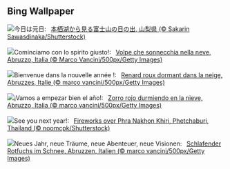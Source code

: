 ## Bing Wallpaper
![](https://www.bing.com/th?id=OHR.Sunrise2024_JA-JP1927003758_UHD.jpg&w=1000)今日は元日:&nbsp;&ensp;[本栖湖から見る富士山の日の出, 山梨県 (© Sakarin Sawasdinaka/Shutterstock)](https://www.bing.com/th?id=OHR.Sunrise2024_JA-JP1927003758_UHD.jpg)
<br><br/>
![](https://www.bing.com/th?id=OHR.SleepingFox_IT-IT1479703607_UHD.jpg&w=1000)Cominciamo con lo spirito giusto!:&nbsp;&ensp;[Volpe che sonnecchia nella neve, Abruzzo, Italia (© Marco Vancini/500px/Getty Images)](https://www.bing.com/th?id=OHR.SleepingFox_IT-IT1479703607_UHD.jpg)
<br><br/>
![](https://www.bing.com/th?id=OHR.SleepingFox_FR-FR9573665261_UHD.jpg&w=1000)Bienvenue dans la nouvelle année !:&nbsp;&ensp;[Renard roux dormant dans la neige, Abruzzes, Italie (© marco vancini/500px/Getty Images)](https://www.bing.com/th?id=OHR.SleepingFox_FR-FR9573665261_UHD.jpg)
<br><br/>
![](https://www.bing.com/th?id=OHR.SleepingFox_ES-ES8416762367_UHD.jpg&w=1000)¡Vamos a empezar bien el año!:&nbsp;&ensp;[Zorro rojo durmiendo en la nieve, Abruzzo, Italia (© marco vancini/500px/Getty Images)](https://www.bing.com/th?id=OHR.SleepingFox_ES-ES8416762367_UHD.jpg)
<br><br/>
![](https://www.bing.com/th?id=OHR.ThailandNewYears_EN-GB2689906608_UHD.jpg&w=1000)See you next year!:&nbsp;&ensp;[Fireworks over Phra Nakhon Khiri, Phetchaburi, Thailand (© noomcpk/Shutterstock)](https://www.bing.com/th?id=OHR.ThailandNewYears_EN-GB2689906608_UHD.jpg)
<br><br/>
![](https://www.bing.com/th?id=OHR.SleepingFox_DE-DE0284095330_UHD.jpg&w=1000)Neues Jahr, neue Träume, neue Abenteuer, neue Visionen:&nbsp;&ensp;[Schlafender Rotfuchs im Schnee, Abruzzen, Italien (© marco vancini/500px/Getty Images)](https://www.bing.com/th?id=OHR.SleepingFox_DE-DE0284095330_UHD.jpg)
<br><br/>
